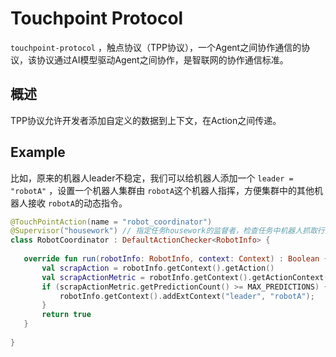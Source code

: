 # Touchpoint Protocol

`touchpoint-protocol` ，触点协议（TPP协议），一个Agent之间协作通信的协议，该协议通过AI模型驱动Agent之间协作，是智联网的协作通信标准。

## 概述
TPP协议允许开发者添加自定义的数据到上下文，在Action之间传递。

## Example
比如，原来的机器人leader不稳定，我们可以给机器人添加一个 `leader = "robotA"` ，设置一个机器人集群由 `robotA`这个机器人指挥，方便集群中的其他机器人接收 `robotA`的动态指令。

```kotlin
@TouchPointAction(name = "robot_coordinator")
@Supervisor("housework") // 指定任务housework的监督者，检查任务中机器人抓取行为是否稳定，即推理次数是否超出阈值
class RobotCoordinator : DefaultActionChecker<RobotInfo> {
   
   override fun run(robotInfo: RobotInfo, context: Context) : Boolean {
       val scrapAction = robotInfo.getContext().getAction()
       val scrapActionMetric = robotInfo.getContext().getActionContext().getActionMetric(scrapAction);
       if (scrapActionMetric.getPredictionCount() >= MAX_PREDICTIONS) {
           robotInfo.getContext().addExtContext("leader", "robotA");
       }
       return true
   }
 
}
```